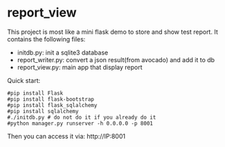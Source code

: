 # report_view
This project is most like a mini flask demo to store and show test report.
It contains the following files:

* initdb.py: init a sqlite3 database
* report_writer.py: convert a json result(from avocado) and add it to db
* report_view.py: main app that display report

Quick start:
```
#pip install Flask
#pip install flask-bootstrap
#pip install flask_sqlalchemy
#pip install sqlalchemy
#./initdb.py # do not do it if you already do it
#python manager.py runserver -h 0.0.0.0 -p 8001
```
Then you can access it via: http://IP:8001

